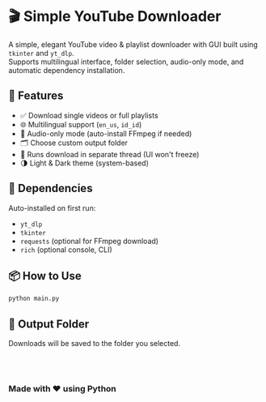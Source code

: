 # 🎬 Simple YouTube Downloader

A simple, elegant YouTube video & playlist downloader with GUI built using `tkinter` and `yt_dlp`.  
Supports multilingual interface, folder selection, audio-only mode, and automatic dependency installation.

## 🚀 Features
- ✅ Download single videos or full playlists
- 🌐 Multilingual support (`en_us`, `id_id`)
- 🎵 Audio-only mode (auto-install FFmpeg if needed)
- 🗂 Choose custom output folder
- 🧵 Runs download in separate thread (UI won't freeze)
- 🌗 Light & Dark theme (system-based)

## 🧰 Dependencies
Auto-installed on first run:
- `yt_dlp`
- `tkinter`
- `requests` (optional for FFmpeg download)
- `rich` (optional console, CLI)

## 📦 How to Use

```bash
python main.py
```

## 📁 Output Folder
<p>Downloads will be saved to the folder you selected.</p>

<br>
<br>

### Made with ❤️ using Python
